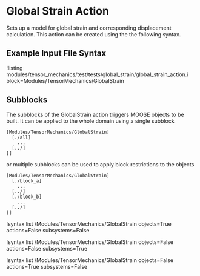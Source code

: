 # Global Strain Action

Sets up a model for global strain and corresponding displacement calculation. This action can be created using the the following syntax.

## Example Input File Syntax

!listing modules/tensor_mechanics/test/tests/global_strain/global_strain_action.i block=Modules/TensorMechanics/GlobalStrain

## Subblocks

The subblocks of the GlobalStrain action triggers MOOSE objects to be built.
It can be applied to the whole domain using a single subblock

```
[Modules/TensorMechanics/GlobalStrain]
  [./all]
    ...
  [../]
[]
```

or multiple subblocks can be used to apply block restrictions to the objects

```
[Modules/TensorMechanics/GlobalStrain]
  [./block_a]
    ...
  [../]
  [./block_b]
    ...
  [../]
[]
```

!syntax list /Modules/TensorMechanics/GlobalStrain objects=True actions=False subsystems=False

!syntax list /Modules/TensorMechanics/GlobalStrain objects=False actions=False subsystems=True

!syntax list /Modules/TensorMechanics/GlobalStrain objects=False actions=True subsystems=False
